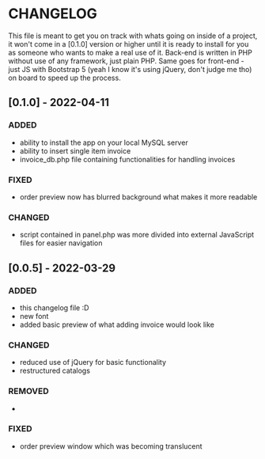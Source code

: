 # CHANGELOG
This file is meant to get you on track with whats going on inside of a project, it won't come in a [0.1.0] version or higher until it is ready to install for you as someone who wants to make a real use of it. 
Back-end is written in PHP without use of any framework, just plain PHP. Same goes for front-end - just JS with Bootstrap 5 (yeah I know it's using jQuery, don't judge me tho) on board to speed up the process.
## [0.1.0] - 2022-04-11
### ADDED
- ability to install the app on your local MySQL server
- ability to insert single item invoice
- invoice_db.php file containing functionalities for handling invoices
### FIXED
- order preview now has blurred background what makes it more readable
### CHANGED
- script contained in panel.php was more divided into external JavaScript files for easier navigation
## [0.0.5] - 2022-03-29
### ADDED
- this changelog file :D
- new font
- added basic preview of what adding invoice would look like
### CHANGED
- reduced use of jQuery for basic functionality
- restructured catalogs
### REMOVED
- 
### FIXED
- order preview window which was becoming translucent
